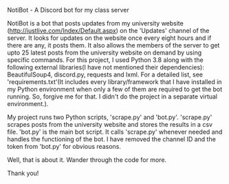 NotiBot - A Discord bot for my class server

NotiBot is a bot that posts updates from my university website (http://iustlive.com/Index/Default.aspx) on the 'Updates' channel of the server.
It looks for updates on the website once every eight hours and if there are any, it posts them.
It also allows the members of the server to get upto 25 latest posts from the university website on demand by using specific commands.
For this project, I used Python 3.8 along with the following external libraries(I have not mentioned their dependencies):
BeautifulSoup4, discord.py, requests and lxml. For a detailed list, see 'requirements.txt'(It includes every library/framework that I have installed in my Python environment when only a few of them are required to get the bot running. So, forgive me for that. I didn't do the project in a separate virtual environment.). 

My project runs two Python scripts, 'scrape.py' and 'bot.py'. 'scrape.py' scrapes posts from the university website and stores the results in a csv file.
'bot.py' is the main bot script. It calls 'scrape.py' whenever needed and handles the functioning of the bot.
I have removed the channel ID and the token from 'bot.py' for obvious reasons.

Well, that is about it. Wander through the code for more.

Thank you!

